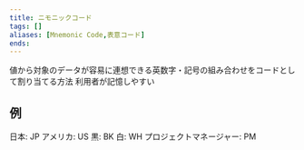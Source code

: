 ```yaml
---
title: ニモニックコード
tags: []
aliases: [Mnemonic Code,表意コード]
ends: 
---
```

値から対象のデータが容易に連想できる英数字・記号の組み合わせをコードとして割り当てる方法
利用者が記憶しやすい

## 例
日本: JP
アメリカ: US
黒: BK
白: WH
プロジェクトマネージャー: PM